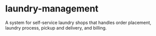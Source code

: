 # laundry-management
A system for self-service laundry shops that handles order placement, laundry process, pickup and delivery, and billing.
